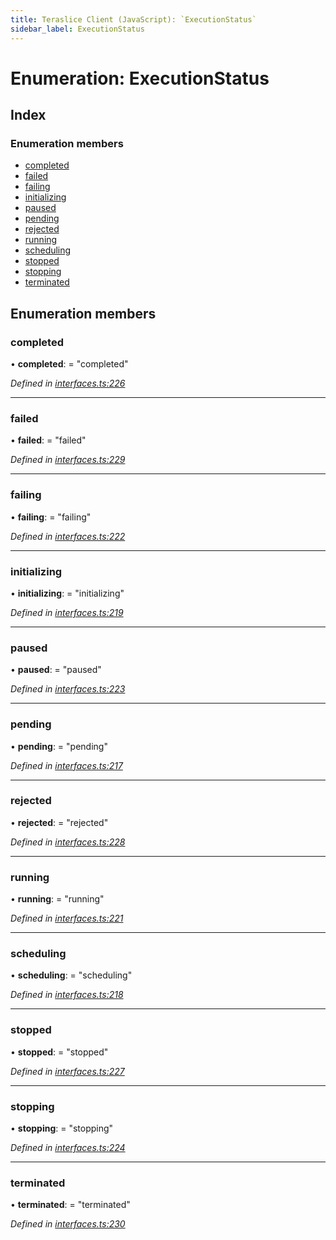 ```yaml
---
title: Teraslice Client (JavaScript): `ExecutionStatus`
sidebar_label: ExecutionStatus
---
```


# Enumeration: ExecutionStatus

## Index

### Enumeration members

* [completed](executionstatus.md#completed)
* [failed](executionstatus.md#failed)
* [failing](executionstatus.md#failing)
* [initializing](executionstatus.md#initializing)
* [paused](executionstatus.md#paused)
* [pending](executionstatus.md#pending)
* [rejected](executionstatus.md#rejected)
* [running](executionstatus.md#running)
* [scheduling](executionstatus.md#scheduling)
* [stopped](executionstatus.md#stopped)
* [stopping](executionstatus.md#stopping)
* [terminated](executionstatus.md#terminated)

## Enumeration members

###  completed

• **completed**: = "completed"

*Defined in [interfaces.ts:226](https://github.com/terascope/teraslice/blob/0ae31df4/packages/teraslice-client-js/src/interfaces.ts#L226)*

___

###  failed

• **failed**: = "failed"

*Defined in [interfaces.ts:229](https://github.com/terascope/teraslice/blob/0ae31df4/packages/teraslice-client-js/src/interfaces.ts#L229)*

___

###  failing

• **failing**: = "failing"

*Defined in [interfaces.ts:222](https://github.com/terascope/teraslice/blob/0ae31df4/packages/teraslice-client-js/src/interfaces.ts#L222)*

___

###  initializing

• **initializing**: = "initializing"

*Defined in [interfaces.ts:219](https://github.com/terascope/teraslice/blob/0ae31df4/packages/teraslice-client-js/src/interfaces.ts#L219)*

___

###  paused

• **paused**: = "paused"

*Defined in [interfaces.ts:223](https://github.com/terascope/teraslice/blob/0ae31df4/packages/teraslice-client-js/src/interfaces.ts#L223)*

___

###  pending

• **pending**: = "pending"

*Defined in [interfaces.ts:217](https://github.com/terascope/teraslice/blob/0ae31df4/packages/teraslice-client-js/src/interfaces.ts#L217)*

___

###  rejected

• **rejected**: = "rejected"

*Defined in [interfaces.ts:228](https://github.com/terascope/teraslice/blob/0ae31df4/packages/teraslice-client-js/src/interfaces.ts#L228)*

___

###  running

• **running**: = "running"

*Defined in [interfaces.ts:221](https://github.com/terascope/teraslice/blob/0ae31df4/packages/teraslice-client-js/src/interfaces.ts#L221)*

___

###  scheduling

• **scheduling**: = "scheduling"

*Defined in [interfaces.ts:218](https://github.com/terascope/teraslice/blob/0ae31df4/packages/teraslice-client-js/src/interfaces.ts#L218)*

___

###  stopped

• **stopped**: = "stopped"

*Defined in [interfaces.ts:227](https://github.com/terascope/teraslice/blob/0ae31df4/packages/teraslice-client-js/src/interfaces.ts#L227)*

___

###  stopping

• **stopping**: = "stopping"

*Defined in [interfaces.ts:224](https://github.com/terascope/teraslice/blob/0ae31df4/packages/teraslice-client-js/src/interfaces.ts#L224)*

___

###  terminated

• **terminated**: = "terminated"

*Defined in [interfaces.ts:230](https://github.com/terascope/teraslice/blob/0ae31df4/packages/teraslice-client-js/src/interfaces.ts#L230)*
